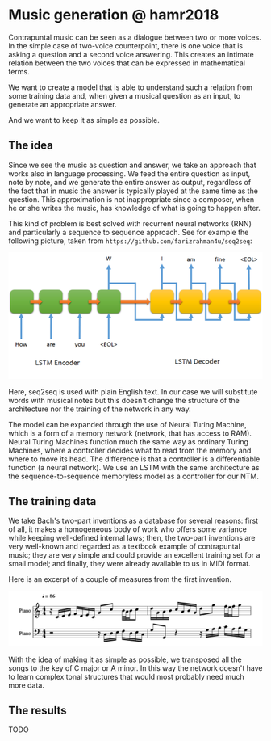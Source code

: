 # Music generation @ hamr2018

Contrapuntal music can be seen as a dialogue between two or more voices.
In the simple case of two-voice counterpoint, there is one voice that is asking a question and a second voice answering.
This creates an intimate relation between the two voices that can be expressed in mathematical terms.

We want to create a model that is able to understand such a relation from some training data and, when given a musical question as an input, to generate an appropriate answer.

And we want to keep it as simple as possible.

## The idea
Since we see the music as question and answer, we take an approach that works also in language processing.
We feed the entire question as input, note by note, and we generate the entire answer as output, regardless of the fact that in music the answer is typically played at the same time as the question.
This approximation is not inappropriate since a composer, when he or she writes the music, has knowledge of what is going to happen after.

This kind of problem is best solved with recurrent neural networks (RNN) and particularly a sequence to sequence approach.
See for example the following picture, taken from `https://github.com/farizrahman4u/seq2seq`:

![picture](./seq2seq.png)

Here, seq2seq is used with plain English text.
In our case we will substitute words with musical notes but this doesn't change the structure of the architecture nor the training of the network in any way.

The model can be expanded through the use of Neural Turing Machine, which is a form of a memory network (network, that has access to RAM). Neural Turing Machines function much the same way as ordinary
Turing Machines, where a controller decides what to read from the memory and where to move its head. The difference is that a controller is a differentiable function (a neural network). We use an LSTM
with the same architecture as the sequence-to-sequence memoryless model as a controller for our NTM. 

## The training data
We take Bach's two-part inventions as a database for several reasons: 
first of all, it makes a homogeneous body of work who offers some variance while keeping well-defined internal laws;
then, the two-part inventions are very well-known and regarded as a textbook example of contrapuntal music;
they are very simple and could provide an excellent training set for a small model;
and finally, they were already available to us in MIDI format.

Here is an excerpt of a couple of measures from the first invention.

![picture](./data_example.png)

With the idea of making it as simple as possible, we transposed all the songs to the key of C major or A minor.
In this way the network doesn't have to learn complex tonal structures that would most probably need much more data.

## The results
TODO
